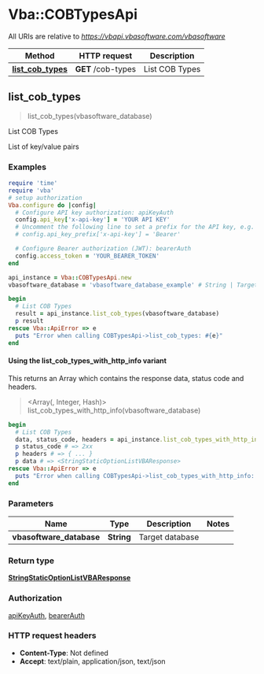 # Vba::COBTypesApi

All URIs are relative to *https://vbapi.vbasoftware.com/vbasoftware*

| Method | HTTP request | Description |
| ------ | ------------ | ----------- |
| [**list_cob_types**](COBTypesApi.md#list_cob_types) | **GET** /cob-types | List COB Types |


## list_cob_types

> <StringStaticOptionListVBAResponse> list_cob_types(vbasoftware_database)

List COB Types

List of key/value pairs

### Examples

```ruby
require 'time'
require 'vba'
# setup authorization
Vba.configure do |config|
  # Configure API key authorization: apiKeyAuth
  config.api_key['x-api-key'] = 'YOUR API KEY'
  # Uncomment the following line to set a prefix for the API key, e.g. 'Bearer' (defaults to nil)
  # config.api_key_prefix['x-api-key'] = 'Bearer'

  # Configure Bearer authorization (JWT): bearerAuth
  config.access_token = 'YOUR_BEARER_TOKEN'
end

api_instance = Vba::COBTypesApi.new
vbasoftware_database = 'vbasoftware_database_example' # String | Target database

begin
  # List COB Types
  result = api_instance.list_cob_types(vbasoftware_database)
  p result
rescue Vba::ApiError => e
  puts "Error when calling COBTypesApi->list_cob_types: #{e}"
end
```

#### Using the list_cob_types_with_http_info variant

This returns an Array which contains the response data, status code and headers.

> <Array(<StringStaticOptionListVBAResponse>, Integer, Hash)> list_cob_types_with_http_info(vbasoftware_database)

```ruby
begin
  # List COB Types
  data, status_code, headers = api_instance.list_cob_types_with_http_info(vbasoftware_database)
  p status_code # => 2xx
  p headers # => { ... }
  p data # => <StringStaticOptionListVBAResponse>
rescue Vba::ApiError => e
  puts "Error when calling COBTypesApi->list_cob_types_with_http_info: #{e}"
end
```

### Parameters

| Name | Type | Description | Notes |
| ---- | ---- | ----------- | ----- |
| **vbasoftware_database** | **String** | Target database |  |

### Return type

[**StringStaticOptionListVBAResponse**](StringStaticOptionListVBAResponse.md)

### Authorization

[apiKeyAuth](../README.md#apiKeyAuth), [bearerAuth](../README.md#bearerAuth)

### HTTP request headers

- **Content-Type**: Not defined
- **Accept**: text/plain, application/json, text/json

